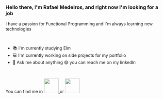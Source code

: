### Hello there, I'm **Rafael Medeiros**,  and right now I'm looking for a job

I have a passion for Functional Programming and I'm always learning new technologies

<br>

- 📚 I'm currently studying Elm
- 💻 I'm currently working on side projects for my portfolio
- 💬 Ask me about anything :smile: you can reach me on my linkedIn

<br>

You can find me in
<a href="https://github.com/RafaelMedeirosGomes" target="_blank">
  <img src="https://cdn.iconscout.com/icon/free/png-256/github-108-438008.png" width="48px" height="48px">
</a>
or
<a href="https://www.linkedin.com/in/rafael-medeiros-gomes/" target="_blank">
  <img src="https://i.ibb.co/Kx2GSrT/linkedin.png" width="48px" height="48px">
</a>
